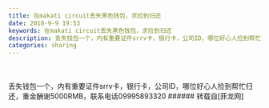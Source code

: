 ```yaml
---
title: 在makati circuit丢失黑色钱包，求捡到归还
date: 2018-9-9 19:53
keywords: 在makati circuit丢失黑色钱包，求捡到归还
description: 丢失钱包一个，内有重要证件srrv卡，银行卡，公司ID，哪位好心人捡到帮忙归还，重金酬谢5000RMB，联系电话09995893320
categories: sharing
---
```

<td class="t_f" id="postmessage_1766575">

<br/>
<br/>
丢失钱包一个，内有重要证件srrv卡，银行卡，公司ID，哪位好心人捡到帮忙归还，重金酬谢5000RMB，联系电话09995893320</td>
###### 转载自[菲龙网]
